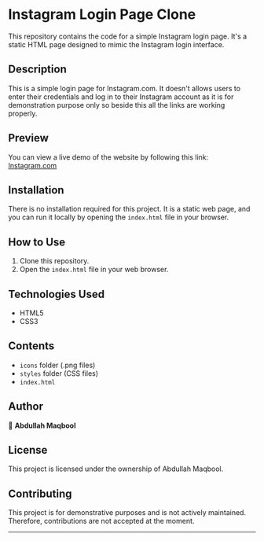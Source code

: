 # Instagram Login Page Clone

This repository contains the code for a simple Instagram login page. It's a static HTML page designed to mimic the Instagram login interface.

## Description 

This is a simple login page for Instagram.com. It doesn't allows users to enter their credentials and log in to their Instagram account as it is for demonstration purpose only so beside this all the links are working properly.

## Preview

You can view a live demo of the website by following this link: [Instagram.com](https://abdullahmaqbool22.github.io/Instagram-Login-Page-Clone/)

## Installation

There is no installation required for this project. It is a static web page, and you can run it locally by opening the `index.html` file in your browser.

## How to Use

1. Clone this repository.
2. Open the `index.html` file in your web browser.

## Technologies Used

- HTML5
- CSS3

## Contents
- `icons` folder (.png files)
- `styles` folder (CSS files)
- `index.html`

## Author

👤 **Abdullah Maqbool**

## License

This project is licensed under the ownership of Abdullah Maqbool.

## Contributing

This project is for demonstrative purposes and is not actively maintained. Therefore, contributions are not accepted at the moment.

---
